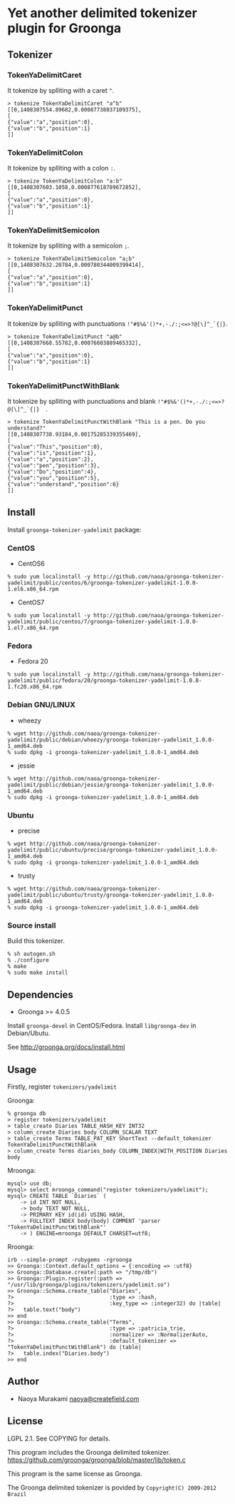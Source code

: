 # Yet another delimited tokenizer plugin for Groonga

## Tokenizer

### TokenYaDelimitCaret

It tokenize by splliting with a caret ``^``.

```
> tokenize TokenYaDelimitCaret "a^b"
[[0,1408307554.89682,0.00087738037109375],
[
{"value":"a","position":0},
{"value":"b","position":1}
]]
```

### TokenYaDelimitColon

It tokenize by splliting with a colon ``:``.

```
> tokenize TokenYaDelimitColon "a:b"
[[0,1408307603.1058,0.000877618789672852],
[
{"value":"a","position":0},
{"value":"b","position":1}
]]
```

### TokenYaDelimitSemicolon

It tokenize by splliting with a semicolon ``;``.

```
> tokenize TokenYaDelimitSemicolon "a;b"
[[0,1408307632.20784,0.000780344009399414],
[
{"value":"a","position":0},
{"value":"b","position":1}
]]
```

### TokenYaDelimitPunct

It tokenize by splliting with punctuations ``!"#$%&'()*+,-./:;<=>?@[\]^_`{|}``.

```
> tokenize TokenYaDelimitPunct "a@b"
[[0,1408307668.55782,0.00076603889465332],
[
{"value":"a","position":0},
{"value":"b","position":1}
]]
```

### TokenYaDelimitPunctWithBlank

It tokenize by splliting with punctuations and blank ``!"#$%&'()*+,-./:;<=>?@[\]^_`{|}  ``.

```
> tokenize TokenYaDelimitPunctWithBlank "This is a pen. Do you understand?"
[[0,1408307738.93184,0.00175285339355469],
[
{"value":"This","position":0},
{"value":"is","position":1},
{"value":"a","position":2},
{"value":"pen","position":3},
{"value":"Do","position":4},
{"value":"you","position":5},
{"value":"understand","position":6}
]]
```

## Install

Install ``groonga-tokenizer-yadelimit`` package:

### CentOS

* CentOS6

```
% sudo yum localinstall -y http://github.com/naoa/groonga-tokenizer-yadelimit/public/centos/6/groonga-tokenizer-yadelimit-1.0.0-1.el6.x86_64.rpm
```

* CentOS7

```
% sudo yum localinstall -y http://github.com/naoa/groonga-tokenizer-yadelimit/public/centos/7/groonga-tokenizer-yadelimit-1.0.0-1.el7.x86_64.rpm
```

### Fedora

* Fedora 20

```
% sudo yum localinstall -y http://github.com/naoa/groonga-tokenizer-yadelimit/public/fedora/20/groonga-tokenizer-yadelimit-1.0.0-1.fc20.x86_64.rpm
```

### Debian GNU/LINUX

* wheezy

```
% wget http://github.com/naoa/groonga-tokenizer-yadelimit/public/debian/wheezy/groonga-tokenizer-yadelimit_1.0.0-1_amd64.deb
% sudo dpkg -i groonga-tokenizer-yadelimit_1.0.0-1_amd64.deb
```

* jessie

```
% wget http://github.com/naoa/groonga-tokenizer-yadelimit/public/debian/jessie/groonga-tokenizer-yadelimit_1.0.0-1_amd64.deb
% sudo dpkg -i groonga-tokenizer-yadelimit_1.0.0-1_amd64.deb
```


### Ubuntu

* precise

```
% wget http://github.com/naoa/groonga-tokenizer-yadelimit/public/ubuntu/precise/groonga-tokenizer-yadelimit_1.0.0-1_amd64.deb
% sudo dpkg -i groonga-tokenizer-yadelimit_1.0.0-1_amd64.deb
```

* trusty

```
% wget http://github.com/naoa/groonga-tokenizer-yadelimit/public/ubuntu/trusty/groonga-tokenizer-yadelimit_1.0.0-1_amd64.deb
% sudo dpkg -i groonga-tokenizer-yadelimit_1.0.0-1_amd64.deb
```

### Source install

Build this tokenizer.

    % sh autogen.sh
    % ./configure
    % make
    % sudo make install

## Dependencies

* Groonga >= 4.0.5

Install ``groonga-devel`` in CentOS/Fedora. Install ``libgroonga-dev`` in Debian/Ubutu.

See http://groonga.org/docs/install.html

## Usage

Firstly, register `tokenizers/yadelimit`

Groonga:

    % groonga db
    > register tokenizers/yadelimit
    > table_create Diaries TABLE_HASH_KEY INT32
    > column_create Diaries body COLUMN_SCALAR TEXT
    > table_create Terms TABLE_PAT_KEY ShortText --default_tokenizer TokenYaDelimitPunctWithBlank
    > column_create Terms diaries_body COLUMN_INDEX|WITH_POSITION Diaries body

Mroonga:

    mysql> use db;
    mysql> select mroonga_command("register tokenizers/yadelimit");
    mysql> CREATE TABLE `Diaries` (
        -> id INT NOT NULL,
        -> body TEXT NOT NULL,
        -> PRIMARY KEY id(id) USING HASH,
        -> FULLTEXT INDEX body(body) COMMENT 'parser "TokenYaDelimitPunctWithBlank"'
        -> ) ENGINE=mroonga DEFAULT CHARSET=utf8;

Rroonga:

    irb --simple-prompt -rubygems -rgroonga
    >> Groonga::Context.default_options = {:encoding => :utf8}   
    >> Groonga::Database.create(:path => "/tmp/db")
    >> Groonga::Plugin.register(:path => "/usr/lib/groonga/plugins/tokenizers/yadelimit.so")
    >> Groonga::Schema.create_table("Diaries",
    ?>                              :type => :hash,
    ?>                              :key_type => :integer32) do |table|
    ?>   table.text("body")
    >> end
    >> Groonga::Schema.create_table("Terms",
    ?>                              :type => :patricia_trie,
    ?>                              :normalizer => :NormalizerAuto,
    ?>                              :default_tokenizer => "TokenYaDelimitPunctWithBlank") do |table|
    ?>   table.index("Diaries.body")
    >> end
    
## Author

* Naoya Murakami <naoya@createfield.com>

## License

LGPL 2.1. See COPYING for details.

This program includes the Groonga delimited tokenizer.  
https://github.com/groonga/groonga/blob/master/lib/token.c

This program is the same license as Groonga.

The Groonga delimited tokenizer is povided by ``Copyright(C) 2009-2012 Brazil``
